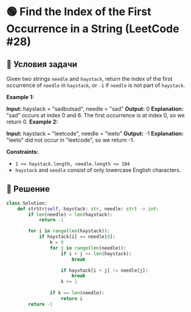 # 🟢 Find the Index of the First Occurrence in a String (LeetCode #28)

## 📌 Условия задачи

Given two strings `needle` and `haystack`, return the index of the first occurrence of `needle` in `haystack`, or `-1` if `needle` is not part of `haystack`.

 

**Example 1:**

**Input:** haystack = "sadbutsad", needle = "sad"
**Output:** 0
**Explanation:** "sad" occurs at index 0 and 6.
The first occurrence is at index 0, so we return 0.
**Example 2:**

**Input:** haystack = "leetcode", needle = "leeto"
**Output:** -1
**Explanation:** "leeto" did not occur in "leetcode", so we return -1.
 

**Constraints:**

- `1 <= haystack.length, needle.length <= 104`
- `haystack` and `needle` consist of only lowercase English characters.

## 🚀 Решение

```python
class Solution:
    def strStr(self, haystack: str, needle: str) -> int:
        if len(needle) > len(haystack):
            return -1

        for i in range(len(haystack)):
            if haystack[i] == needle[0]:
                k = 0
                for j in range(len(needle)):
                    if i + j >= len(haystack):
                        break

                    if haystack[i + j] != needle[j]:
                        break
                    k += 1
                
                if k == len(needle):
                    return i
        return -1
```